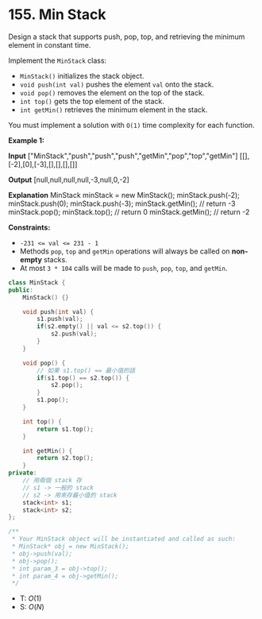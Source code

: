 # 155. Min Stack

Design a stack that supports push, pop, top, and retrieving the minimum element in constant time.

Implement the `MinStack` class:

- `MinStack()` initializes the stack object.
- `void push(int val)` pushes the element `val` onto the stack.
- `void pop()` removes the element on the top of the stack.
- `int top()` gets the top element of the stack.
- `int getMin()` retrieves the minimum element in the stack.

You must implement a solution with `O(1)` time complexity for each function.

**Example 1:**

**Input**
\["MinStack","push","push","push","getMin","pop","top","getMin"\]
\[\[\],\[-2\],\[0\],\[-3\],\[\],\[\],\[\],\[\]\]

**Output**
\[null,null,null,null,-3,null,0,-2\]

**Explanation**
MinStack minStack = new MinStack();
minStack.push(-2);
minStack.push(0);
minStack.push(-3);
minStack.getMin(); // return -3
minStack.pop();
minStack.top();    // return 0
minStack.getMin(); // return -2

**Constraints:**

- `-231 <= val <= 231 - 1`
- Methods `pop`, `top` and `getMin` operations will always be called on **non-empty** stacks.
- At most `3 * 104` calls will be made to `push`, `pop`, `top`, and `getMin`.

```cpp
class MinStack {
public:
    MinStack() {}

    void push(int val) {
        s1.push(val);
        if(s2.empty() || val <= s2.top()) {
            s2.push(val);
        }
    }

    void pop() {
        // 如果 s1.top() == 最小值的話
        if(s1.top() == s2.top()) {
            s2.pop();
        }
        s1.pop();
    }

    int top() {
        return s1.top();
    }

    int getMin() {
        return s2.top();
    }
private:
    // 用兩個 stack 存
    // s1 -> 一般的 stack
    // s2 -> 用來存最小值的 stack
    stack<int> s1;
    stack<int> s2;
};

/**
 * Your MinStack object will be instantiated and called as such:
 * MinStack* obj = new MinStack();
 * obj->push(val);
 * obj->pop();
 * int param_3 = obj->top();
 * int param_4 = obj->getMin();
 */
```


- T: $O(1)$
- S: $O(N)$


